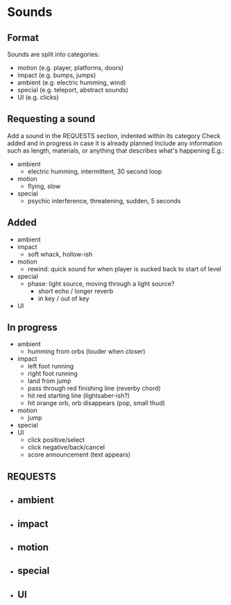 # Sounds

## Format
Sounds are split into categories:
- motion (e.g. player, platforms, doors)
- impact (e.g. bumps, jumps)
- ambient (e.g. electric humming, wind)
- special (e.g. teleport, abstract sounds)
- UI (e.g. clicks)

## Requesting a sound
Add a sound in the REQUESTS section, indented within its category
Check added and in progress in case it is already planned
Include any information such as length, materials, or anything that describes what's happening
E.g.:
- ambient
    - electric humming, intermittent, 30 second loop
- motion
    - flying, slow
- special
    - psychic interference, threatening, sudden, 5 seconds

## Added
- ambient
- impact
    - soft whack, hollow-ish
- motion
    - rewind: quick sound for when player is sucked back to start of level
- special
    - phase: light source, moving through a light source?
        - short echo / longer reverb
        - in key / out of key
- UI

## In progress
- ambient
    - humming from orbs (louder when closer)
- impact
    - left foot running
    - right foot running
    - land from jump
    - pass through red finishing line (reverby chord)
    - hit red starting line (lightsaber-ish?)
    - hit orange orb, orb disappears (pop, small thud)
- motion
    - jump
- special
- UI
    - click positive/select
    - click negative/back/cancel
    - score announcement (text appears)

## REQUESTS
- ambient
    -
- impact
    -
- motion
    -
- special
    -
- UI
    -

